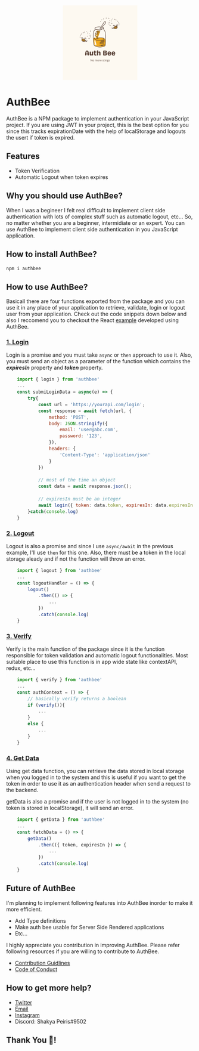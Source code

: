 <p align="center">
  <img width="200px" height="200px" src="./example/public/icon.png" />
</p>

# AuthBee

AuthBee is a NPM package to implement authentication in your JavaScript project. If you are using JWT in your project, this is the best option for you since this tracks expirationDate with the help of localStorage and logouts the usert if token is expired.

## Features

-   Token Verification
-   Automatic Logout when token expires

## Why you should use AuthBee?

When I was a begineer I felt real difficult to implement client side authentication with lots of complex stuff such as automatic logout, etc... So, no matter whether you are a beginner, intermidiate or an expert. You can use AuthBee to implement client side authentication in you JavaScript application.

## How to install AuthBee?

```
npm i authbee
```

## How to use AuthBee?

Basicall there are four functions exported from the package and you can use it in any place of your application to retrieve, validate, login or logout user from your application. Check out the code snippets down below and also I reccomend you to checkout the React [example](https://github.com/shakyapeiris/AuthBee/tree/main/example) developed using AuthBee.

### [1. Login](https://github.com/shakyapeiris/AuthBee/blob/main/lib/login.js)

Login is a promise and you must take `async` or `then` approach to use it. Also, you must send an object as a parameter of the function which contains the **_expiresIn_** property and **_token_** property.

```javascript
	import { login } from 'authbee'
	...
  	const submiLoginData = async(e) => {
		try{
			const url = 'https://yourapi.com/login';
    		const response = await fetch(url, {
        		method: 'POST',
        		body: JSON.stringify({
    				email: 'user@abc.com',
          			password: '123',
        		}),
      			headers: {
        			'Content-Type': 'application/json'
      			}
    		})

			// most of the time an object
			const data = await response.json();

			// expiresIn must be an integer
			await login({ token: data.token, expiresIn: data.expiresIn })
		}catch(console.log)
  	}
```

### [2. Logout](https://github.com/shakyapeiris/AuthBee/blob/main/lib/logout.js)

Logout is also a promise and since I use `async/await` in the previous example, I'll use `then` for this one. Also, there must be a token in the local storage aleady and if not the function will throw an error.

```javascript
	import { logout } from 'authbee'
	...
	const logoutHandler = () => {
		logout()
			.then(() => {
				...
			})
			.catch(console.log)
	}
```

### [3. Verify](https://github.com/shakyapeiris/AuthBee/blob/main/lib/verify.js)

Verify is the main function of the package since it is the function responsible for token validation and automatic logout functionalities. Most suitable place to use this function is in app wide state like contextAPI, redux, etc...

```javascript
	import { verify } from 'authbee'
	...
	const authContext = () => {
		// basically verify returns a boolean
		if (verify()){
			...
		}
		else {
			...
		}
	}
```

### [4. Get Data](https://github.com/shakyapeiris/AuthBee/blob/main/lib/getData.js)

Using get data function, you can retrieve the data stored in local storage when you logged in to the system and this is useful if you want to get the token in order to use it as an authentication header when send a request to the backend.

getData is also a promise and if the user is not logged in to the system (no token is stored in localStorage), it will send an error.

```javascript
	import { getData } from 'authbee'
	...
	const fetchData = () => {
		getData()
			.then(({ token, expiresIn }) => {
				...
			})
			.catch(console.log)
	}
```

## Future of AuthBee

I'm planning to implement following features into AuthBee inorder to make it more efficient.

-   Add Type definitions
-   Make auth bee usable for Server Side Rendered applications
-   Etc...

I highly appreciate you contribution in improving AuthBee. Please refer following resources if you are willing to contribute to AuthBee.

-   [Contribution Guidlines]()
-   [Code of Conduct]()

## How to get more help?

-   [Twitter](https://twitter.com/Shakya55007271)
-   [Email](shakyaimanjith32@gmail.com)
-   [Instagram](https://www.instagram.com/thep33ra/)
-   Discord: Shakya Peiris#9502

## Thank You 🐝!
